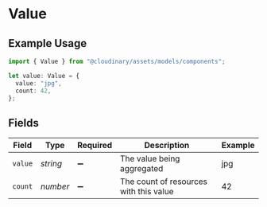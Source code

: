 # Value

## Example Usage

```typescript
import { Value } from "@cloudinary/assets/models/components";

let value: Value = {
  value: "jpg",
  count: 42,
};
```

## Fields

| Field                                  | Type                                   | Required                               | Description                            | Example                                |
| -------------------------------------- | -------------------------------------- | -------------------------------------- | -------------------------------------- | -------------------------------------- |
| `value`                                | *string*                               | :heavy_minus_sign:                     | The value being aggregated             | jpg                                    |
| `count`                                | *number*                               | :heavy_minus_sign:                     | The count of resources with this value | 42                                     |